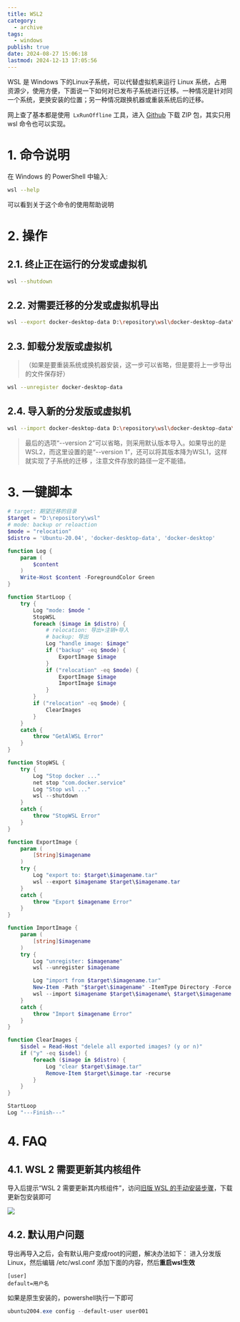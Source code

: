 ```yaml
---
title: WSL2
category:
  - archive
tags:
  - windows
publish: true
date: 2024-08-27 15:06:18
lastmod: 2024-12-13 17:05:56
---
```

WSL 是 Windows 下的Linux子系统，可以代替虚拟机来运行 Linux 系统，占用资源少，使用方便，下面说一下如何对已发布子系统进行迁移。一种情况是针对同一个系统，更换安装的位置；另一种情况跟换机器或重装系统后的迁移。

网上查了基本都是使用` LxRunOffline` 工具，进入 [Github](https://github.com/DDoSolitary/LxRunOffline/releases) 下载 ZIP 包，其实只用 wsl 命令也可以实现。

# 1. 命令说明

在 Windows 的 PowerShell 中输入:

```bash
wsl --help
```

可以看到关于这个命令的使用帮助说明

# 2. 操作

## 2.1. 终止正在运行的分发或虚拟机

```bash
wsl --shutdown
```

## 2.2. 对需要迁移的分发或虚拟机导出

```bash
wsl --export docker-desktop-data D:\repository\wsl\docker-desktop-data\docker-desktop-data.tar
```

## 2.3. 卸载分发版或虚拟机

> （如果是要重装系统或换机器安装，这一步可以省略，但是要将上一步导出的文件保存好）

```bash
wsl --unregister docker-desktop-data
```

## 2.4. 导入新的分发版或虚拟机

```bash
wsl --import docker-desktop-data D:\repository\wsl\docker-desktop-data\ D:\repository\wsl\docker-desktop-data\docker-desktop-data.tar --version 2
```

> 最后的选项“--version 2”可以省略，则采用默认版本导入。如果导出的是WSL2，而这里设置的是“--version 1”，还可以将其版本降为WSL1，这样就实现了子系统的迁移 ，注意文件存放的路径一定不能错。


# 3. 一键脚本

```powershell
# target: 期望迁移的目录 
$target = "D:\repository\wsl"
# mode: backup or reloaction
$mode = "relocation"
$distro = 'Ubuntu-20.04', 'docker-desktop-data', 'docker-desktop'

function Log {
    param (
        $content
    )
    Write-Host $content -ForegroundColor Green
}

function StartLoop {
    try {
        Log "mode: $mode " 
        StopWSL
        foreach ($image in $distro) {
            # relocation: 导出+注销+导入
            # backup: 导出
            Log "handle image: $image" 
            if ("backup" -eq $mode) {
                ExportImage $image
            }
            if ("relocation" -eq $mode) {
                ExportImage $image
                ImportImage $image
            }
        }
        if ("relocation" -eq $mode) {
            ClearImages
        }
    }
    catch {
        throw "GetAlWSL Error"
    }
}

function StopWSL {
    try {
        Log "Stop docker ..." 
        net stop "com.docker.service" 
        Log "Stop wsl ..." 
        wsl --shutdown  
    }
    catch {
        throw "StopWSL Error"
    }
}

function ExportImage {
    param (
        [String]$imagename
    )
    try {
        Log "export to: $target\$imagename.tar" 
        wsl --export $imagename $target\$imagename.tar 
    }
    catch {
        throw "Export $imagename Error"
    }
}

function ImportImage {
    param (
        [string]$imagename
    )
    try {
        Log "unregister: $imagename" 
        wsl --unregister $imagename

        Log "import from $target\$imagename.tar" 
        New-Item -Path "$target\$imagename" -ItemType Directory -Force | Out-Null
        wsl --import $imagename $target\$imagename\ $target\$imagename.tar --version 2 
    }
    catch {
        throw "Import $imagename Error"
    }
}

function ClearImages {
    $isdel = Read-Host "delele all exported images? (y or n)" 
    if ("y" -eq $isdel) {
        foreach ($image in $distro) {
            Log "clear $target\$image.tar" 
            Remove-Item $target\$image.tar -recurse 
        }
    }
}

StartLoop
Log "---Finish---" 
```

# 4. FAQ

## 4.1. WSL 2 需要更新其内核组件

导入后提示“WSL 2 需要更新其内核组件”，访问[旧版 WSL 的手动安装步骤](https://docs.microsoft.com/zh-cn/windows/wsl/install-manual)，下载更新包安装即可

![](/_assets/e8878120c4ca3177a8e0469d95772af0_MD5.png)

## 4.2. 默认用户问题

导出再导入之后，会有默认用户变成root的问题，解决办法如下：
进入分发版Linux，然后编辑 /etc/wsl.conf 添加下面的内容，然后**重启wsl生效**

```shell
[user]
default=用户名
```

如果是原生安装的，powershell执行一下即可

```powershell
ubuntu2004.exe config --default-user user001
```

